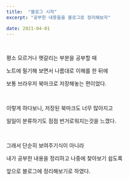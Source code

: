 ```yaml
---
title:  "블로그 시작"
excerpt: "공부한 내용들을 블로그로 정리해보자"

date: 2021-04-01
---
```

<br>

평소 모르거나 햇갈리는 부분을 공부할 때

노트에 필기해 보면서 나름대로 이해를 한 뒤에

보통 브라우저 북마크로 저장해놓는 편이었다.

<br>

이렇게 하다보니, 저장된 북마크도 너무 많아지고

일일이 분류하기도 점점 번거로워지는것을 느꼈다.

<br>

그래서 단순히 보여주기식이 아니라 

내가 공부한 내용을 정리하고 나중에 찾아보기 쉽도록

앞으로 블로그에 정리해보기로 하였다.






